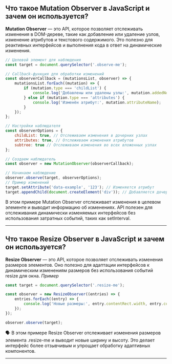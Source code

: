 ## Что такое Mutation Observer в JavaScript и зачем он используется?

**Mutation Observer** — это API, которое позволяет отслеживать изменения в DOM-дереве, такие как добавление или удаление узлов, изменение атрибутов и текстового содержимого. Это полезно для реактивных интерфейсов и выполнения кода в ответ на динамические изменения.

```js
// Целевой элемент для наблюдения
const target = document.querySelector('.observe-me');

// Callback-функция для обработки изменений
const observerCallback = (mutationsList, observer) => {
	mutationsList.forEach((mutation) => {
		if (mutation.type === 'childList') {
			console.log('Добавлены или удалены узлы:', mutation.addedNodes);
		} else if (mutation.type === 'attributes') {
			console.log('Изменён атрибут:', mutation.attributeName);
		}
	});
};

// Настройки наблюдателя
const observerOptions = {
	childList: true, // Отслеживаем изменения в дочерних узлах
	attributes: true, // Отслеживаем изменения атрибутов
	subtree: true // Отслеживаем изменения во всех вложенных узлах
};

// Создаем наблюдатель
const observer = new MutationObserver(observerCallback);

// Начинаем наблюдение
observer.observe(target, observerOptions);
// Пример изменений
target.setAttribute('data-example', '123'); // Изменяется атрибут
target.appendChild(document.createElement('div')); // Добавляется дочерний элемент
```

В этом примере Mutation Observer отслеживает изменения в целевом элементе и выводит информацию об изменениях. API полезен для отслеживания динамически изменяемых интерфейсов без использования затратных событий, таких как setInterval.

<hr/>

## Что такое Resize Observer в JavaScript и зачем он используется?

**Resize Observer** — это API, которое позволяет отслеживать изменения размеров элементов. Оно полезно для адаптации интерфейсов к динамическим изменениям размеров без использования событий resize для окна.
_Пример_

```js
const target = document.querySelector('.resize-me');

const observer = new ResizeObserver((entries) => {
	entries.forEach((entry) => {
		console.log('Новые размеры:', entry.contentRect.width, entry.contentRect.height);
	});
});

observer.observe(target);
```

🗣️ В этом примере Resize Observer отслеживает изменения размеров элемента .resize-me и выводит новые ширину и высоту. Это делает интерфейс более отзывчивым и упрощает обработку адаптивных компонентов.

<hr/>
